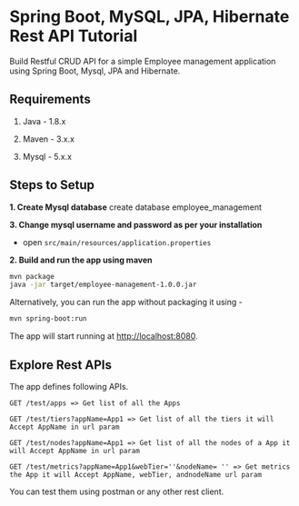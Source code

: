 # Spring Boot, MySQL, JPA, Hibernate Rest API Tutorial

Build Restful CRUD API for a simple Employee management application using Spring Boot, Mysql, JPA and Hibernate.

## Requirements

1. Java - 1.8.x

2. Maven - 3.x.x

3. Mysql - 5.x.x

## Steps to Setup

**1. Create Mysql database**
create database employee_management


**3. Change mysql username and password as per your installation**

+ open `src/main/resources/application.properties`


**2. Build and run the app using maven**

```bash
mvn package
java -jar target/employee-management-1.0.0.jar
```

Alternatively, you can run the app without packaging it using -

```bash
mvn spring-boot:run
```

The app will start running at <http://localhost:8080>.

## Explore Rest APIs

The app defines following APIs.

    GET /test/apps => Get list of all the Apps
   
    GET /test/tiers?appName=App1 => Get list of all the tiers it will Accept AppName in url param
   
    GET /test/nodes?appName=App1 => Get list of all the nodes of a App it will Accept AppName in url param
    
    GET /test/metrics?appName=App1&webTier=''&nodeName= '' => Get metrics the App it will Accept AppName, webTier, andnodeName url param
    
     
   

You can test them using postman or any other rest client.
